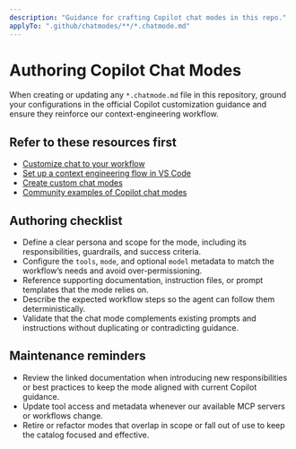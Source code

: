 ```yaml
---
description: "Guidance for crafting Copilot chat modes in this repo."
applyTo: ".github/chatmodes/**/*.chatmode.md"
---
```

# Authoring Copilot Chat Modes

When creating or updating any `*.chatmode.md` file in this repository, ground your configurations in the official Copilot customization guidance and ensure they reinforce our context-engineering workflow.

## Refer to these resources first
- [Customize chat to your workflow](https://code.visualstudio.com/docs/copilot/customization/overview)
- [Set up a context engineering flow in VS Code](https://code.visualstudio.com/docs/copilot/guides/context-engineering-guide)
- [Create custom chat modes](https://code.visualstudio.com/docs/copilot/customization/custom-chat-modes)
- [Community examples of Copilot chat modes](https://github.com/github/awesome-copilot/tree/main/chat-modes)

## Authoring checklist
- Define a clear persona and scope for the mode, including its responsibilities, guardrails, and success criteria.
- Configure the `tools`, `mode`, and optional `model` metadata to match the workflow’s needs and avoid over-permissioning.
- Reference supporting documentation, instruction files, or prompt templates that the mode relies on.
- Describe the expected workflow steps so the agent can follow them deterministically.
- Validate that the chat mode complements existing prompts and instructions without duplicating or contradicting guidance.

## Maintenance reminders
- Review the linked documentation when introducing new responsibilities or best practices to keep the mode aligned with current Copilot guidance.
- Update tool access and metadata whenever our available MCP servers or workflows change.
- Retire or refactor modes that overlap in scope or fall out of use to keep the catalog focused and effective.
